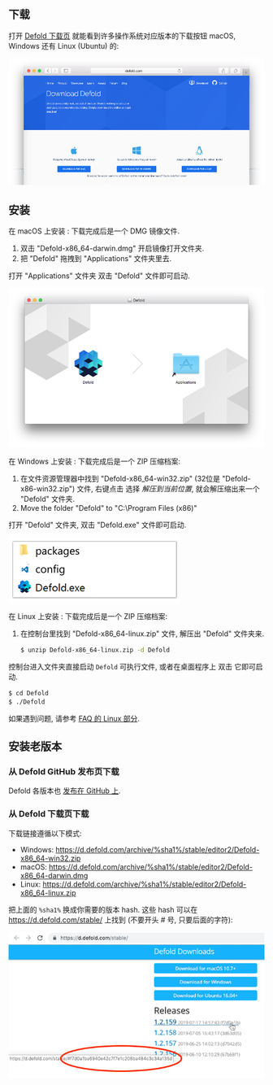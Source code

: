 ## 下载

打开 [Defold 下载页](https://defold.com/download/) 就能看到许多操作系统对应版本的下载按钮 macOS, Windows 还有 Linux (Ubuntu) 的:

![download editor](../shared/images/editor_download.png)

## 安装

在 macOS 上安装
: 下载完成后是一个 DMG 镜像文件.

  1. 双击 "Defold-x86_64-darwin.dmg" 开启镜像打开文件夹.
  2. 把 "Defold" 拖拽到 "Applications" 文件夹里去.

  打开 "Applications" 文件夹 <kbd>双击</kbd> "Defold" 文件即可启动.

  ![Defold macOS](../shared/images/macos_content.png)

在 Windows 上安装
: 下载完成后是一个 ZIP 压缩档案:

  1. 在文件资源管理器中找到 "Defold-x86_64-win32.zip" (32位是 "Defold-x86-win32.zip") 文件, <kbd>右键点击</kbd> 选择 *解压到当前位置*, 就会解压缩出来一个 "Defold" 文件夹.
  2. Move the folder "Defold" to "C:\Program Files (x86)\"

  打开 "Defold" 文件夹, <kbd>双击</kbd> "Defold.exe" 文件即可启动.

  ![Defold windows](../shared/images/windows_content.png)

在 Linux 上安装
: 下载完成后是一个 ZIP 压缩档案:

  1. 在控制台里找到 "Defold-x86_64-linux.zip" 文件, 解压出 "Defold" 文件夹来.

     ```bash
     $ unzip Defold-x86_64-linux.zip -d Defold
     ```

  控制台进入文件夹直接启动 `Defold` 可执行文件, 或者在桌面程序上 <kbd>双击</kbd> 它即可启动.

  ```bash
  $ cd Defold
  $ ./Defold
  ```

  如果遇到问题, 请参考 [FAQ 的 Linux 部分](/faq/faq#linux-issues).

## 安装老版本

### 从 Defold GitHub 发布页下载

Defold 各版本也 [发布在 GitHub 上](https://github.com/defold/defold/releases).

### 从 Defold 下载页下载

下载链接遵循以下模式:

* Windows: https://d.defold.com/archive/%sha1%/stable/editor2/Defold-x86_64-win32.zip
* macOS: https://d.defold.com/archive/%sha1%/stable/editor2/Defold-x86_64-darwin.dmg
* Linux: https://d.defold.com/archive/%sha1%/stable/editor2/Defold-x86_64-linux.zip

把上面的 `%sha1%` 换成你需要的版本 hash. 这些 hash 可以在 https://d.defold.com/stable/ 上找到 (不要开头 # 号, 只要后面的字符):

![download editor](../shared/images/old_version_sha1.png)
